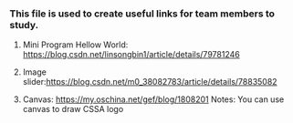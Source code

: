 ### This file is used to create useful links for team members to study.

1. Mini Program Hellow World: https://blog.csdn.net/linsongbin1/article/details/79781246

2. Image slider:https://blog.csdn.net/m0_38082783/article/details/78835082

3. Canvas: https://my.oschina.net/gef/blog/1808201 
    Notes: You can use canvas to draw CSSA logo
